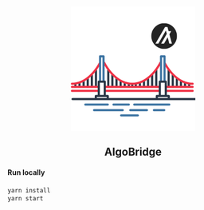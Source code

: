 <p align="center"><img src="public/img/logo.svg" align="center" width="250"></p>
<h2 align="center">AlgoBridge</h2>

#### Run locally

```bash
yarn install
yarn start
```
